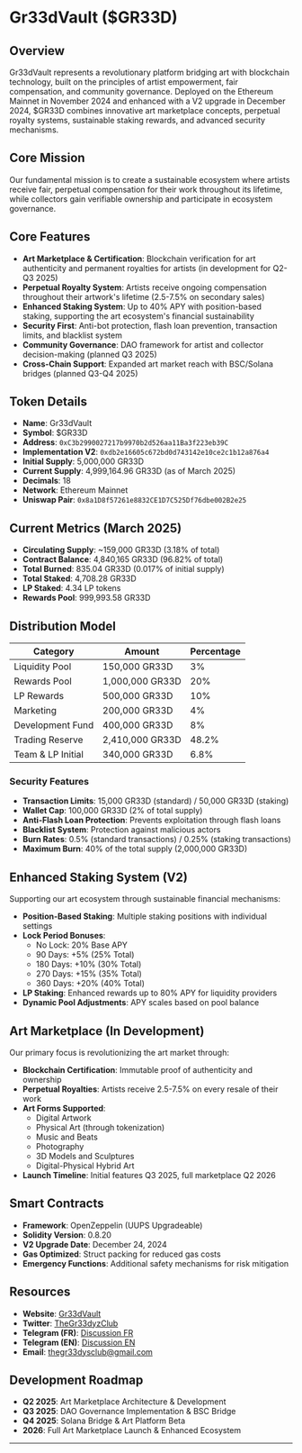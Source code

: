 # Gr33dVault ($GR33D)

## Overview
Gr33dVault represents a revolutionary platform bridging art with blockchain technology, built on the principles of artist empowerment, fair compensation, and community governance. Deployed on the Ethereum Mainnet in November 2024 and enhanced with a V2 upgrade in December 2024, $GR33D combines innovative art marketplace concepts, perpetual royalty systems, sustainable staking rewards, and advanced security mechanisms.

## Core Mission
Our fundamental mission is to create a sustainable ecosystem where artists receive fair, perpetual compensation for their work throughout its lifetime, while collectors gain verifiable ownership and participate in ecosystem governance.

## Core Features
- **Art Marketplace & Certification**: Blockchain verification for art authenticity and permanent royalties for artists (in development for Q2-Q3 2025)
- **Perpetual Royalty System**: Artists receive ongoing compensation throughout their artwork's lifetime (2.5-7.5% on secondary sales)
- **Enhanced Staking System**: Up to 40% APY with position-based staking, supporting the art ecosystem's financial sustainability
- **Security First**: Anti-bot protection, flash loan prevention, transaction limits, and blacklist system
- **Community Governance**: DAO framework for artist and collector decision-making (planned Q3 2025)
- **Cross-Chain Support**: Expanded art market reach with BSC/Solana bridges (planned Q3-Q4 2025)

## Token Details
- **Name**: Gr33dVault
- **Symbol**: $GR33D
- **Address**: `0xC3b2990027217b9970b2d526aa11Ba3f223eb39C`
- **Implementation V2**: `0xdb2e16605c672bd0d743142e10ce2c1b12a876a4`
- **Initial Supply**: 5,000,000 GR33D
- **Current Supply**: 4,999,164.96 GR33D (as of March 2025)
- **Decimals**: 18
- **Network**: Ethereum Mainnet
- **Uniswap Pair**: `0x8a1D8f57261e8832CE1D7C525Df76dbe002B2e25`

## Current Metrics (March 2025)
- **Circulating Supply**: ~159,000 GR33D (3.18% of total)
- **Contract Balance**: 4,840,165 GR33D (96.82% of total)
- **Total Burned**: 835.04 GR33D (0.017% of initial supply)
- **Total Staked**: 4,708.28 GR33D
- **LP Staked**: 4.34 LP tokens
- **Rewards Pool**: 999,993.58 GR33D

## Distribution Model
| Category            | Amount         | Percentage |
|---------------------|----------------|------------|
| Liquidity Pool      | 150,000 GR33D  | 3%         |
| Rewards Pool        | 1,000,000 GR33D| 20%        |
| LP Rewards          | 500,000 GR33D  | 10%        |
| Marketing           | 200,000 GR33D  | 4%         |
| Development Fund    | 400,000 GR33D  | 8%         |
| Trading Reserve     | 2,410,000 GR33D| 48.2%      |
| Team & LP Initial   | 340,000 GR33D  | 6.8%       |

### Security Features
- **Transaction Limits**: 15,000 GR33D (standard) / 50,000 GR33D (staking)
- **Wallet Cap**: 100,000 GR33D (2% of total supply)
- **Anti-Flash Loan Protection**: Prevents exploitation through flash loans
- **Blacklist System**: Protection against malicious actors
- **Burn Rates**: 0.5% (standard transactions) / 0.25% (staking transactions)
- **Maximum Burn**: 40% of the total supply (2,000,000 GR33D)

## Enhanced Staking System (V2)
Supporting our art ecosystem through sustainable financial mechanisms:

- **Position-Based Staking**: Multiple staking positions with individual settings
- **Lock Period Bonuses**:
  - No Lock: 20% Base APY
  - 90 Days: +5% (25% Total)
  - 180 Days: +10% (30% Total)
  - 270 Days: +15% (35% Total)
  - 360 Days: +20% (40% Total)
- **LP Staking**: Enhanced rewards up to 80% APY for liquidity providers
- **Dynamic Pool Adjustments**: APY scales based on pool balance

## Art Marketplace (In Development)
Our primary focus is revolutionizing the art market through:

- **Blockchain Certification**: Immutable proof of authenticity and ownership
- **Perpetual Royalties**: Artists receive 2.5-7.5% on every resale of their work
- **Art Forms Supported**:
  - Digital Artwork
  - Physical Art (through tokenization)
  - Music and Beats
  - Photography
  - 3D Models and Sculptures
  - Digital-Physical Hybrid Art
- **Launch Timeline**: Initial features Q3 2025, full marketplace Q2 2026

## Smart Contracts
- **Framework**: OpenZeppelin (UUPS Upgradeable)
- **Solidity Version**: 0.8.20
- **V2 Upgrade Date**: December 24, 2024
- **Gas Optimized**: Struct packing for reduced gas costs
- **Emergency Functions**: Additional safety mechanisms for risk mitigation

## Resources
- **Website**: [Gr33dVault](https://gr33d-vault.vercel.app/)
- **Twitter**: [TheGr33dyzClub](https://x.com/TheGr33dyzClub)
- **Telegram (FR)**: [Discussion FR](https://t.me/+ST4-blQBoLs5NWI8)
- **Telegram (EN)**: [Discussion EN](https://t.me/+WipDE7pBxF41Mzc0)
- **Email**: thegr33dysclub@gmail.com

## Development Roadmap
- **Q2 2025**: Art Marketplace Architecture & Development
- **Q3 2025**: DAO Governance Implementation & BSC Bridge
- **Q4 2025**: Solana Bridge & Art Platform Beta
- **2026**: Full Art Marketplace Launch & Enhanced Ecosystem

---
